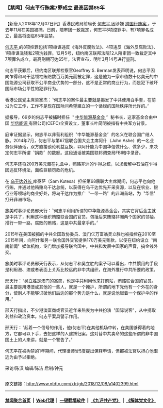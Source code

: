 ### 【禁闻】何志平行贿案7罪成立 最高囚禁65年
------------------------

<div class="wysiwyg">
 【新唐人2018年12月07日讯】香港民政局前局长
 <a href="http://www.ntdtv.com/xtr/gb/articlelistbytag_何志平.html" target="_blank">
  何志平
 </a>
 因涉嫌
 <a href="http://www.ntdtv.com/xtr/gb/articlelistbytag_跨国行贿案.html" target="_blank">
  跨国行贿案
 </a>
 ，于去年11月在美国被捕。日前，陪审团一致裁定，何志平8项控罪中，有7项罪名成立，最高将面临65年监禁。
 <br/>
 <br/>
 <a href="http://www.ntdtv.com/xtr/gb/articlelistbytag_何志平.html" target="_blank">
  何志平
 </a>
 的8项控罪包括1项串谋违反《海外反腐败法》、4项违反《海外反腐败法》、1项串谋洗钱和2项洗钱罪。12月5号，纽约南区联邦法院12人陪审团一致裁定其中7项罪名成立，最高刑期可达65年，法官宣布，明年3月14号进行量刑。
 <br/>
 <br/>
 何志平获罪后，纽约南区联邦检察官Geoffrey S. Berman发表声明说，何志平因向乍得和乌干达领袖贿赂数百万美元而被定罪，这是他为一家市值数十亿美元的中国能源公司获取不公平商业优势的一部分，这不是正常的商业行为，而是犯下破坏国际市场公平性的犯罪行为。
 <br/>
 <br/>
 香港公民党主席梁家杰：〝何志平的案件最主要就是揭发了中共使用白手套，在前沿为它工作，工作不是现在国际间希望建立的一个循规的国际秩序所允许的。〞
 <br/>
 <br/>
 据报导，69岁的何志平被捕时担任〝
 <a href="http://www.ntdtv.com/xtr/gb/articlelistbytag_中华能源基金会.html" target="_blank">
  中华能源基金会
 </a>
 〞秘书长，这家基金会由中国
 <a href="http://www.ntdtv.com/xtr/gb/articlelistbytag_华信能源.html" target="_blank">
  华信能源
 </a>
 有限公司(CEFC)全资设立，董事长叶简明被指有中共军方背景。
 <br/>
 <br/>
 庭审证据显示，何志平以非营利组织〝中华能源基金会〞的名义在联合国广结人脉。2014年7月，何志平与第67届联合国大会主席阿什（John Ashe）的一名业务伙伴通话，双方直接谈论利益互换，以阿什能为中国华信做什么、做多少，来决定何志平所谓〝捐款〞的数额。这段通话被美国联邦调查局FBI暗中录音。
 <br/>
 <br/>
 何志平还将200万美元藏在礼盒中，贿赂非洲的乍得总统，以求缓解中石油在乍得因违反环境法，面临巨额罚款的危机。
 <br/>
 <br/>
 在
 <a href="http://www.ntdtv.com/xtr/gb/articlelistbytag_乌干达外长.html" target="_blank">
  乌干达外长
 </a>
 库泰萨（Sam Kutesa）担任第68届联大主席期间，何志平也向他行贿，并通过他贿赂乌干达总统，以获得在乌干达优先开采资源，以及在农业、银行业等领域的商业好处，将乌干达作为推广〝一带一路〞的非洲首站，为〝华信〞打开非洲市场。
 <br/>
 <br/>
 旅美时事评论员邢天行：〝何志平利用所谓的中华能源基金会，其实它背后金主就是中共了，利用这种组织贿赂联合国的官员，包括后来贿赂非洲两个国家的领袖。推行一带一路，腐败的贿赂，这是中共最拿手的。〞
 <br/>
 <br/>
 2015年在美国被抓的中共全国政协委员、澳门亿万富翁吴立胜也被指控在2010至2015年间，向阿什和另一联合国外交官提供170万美元贿款，以便在纽约设立〝南南新闻〞媒体机构，专门增加报导联合国中，中共和发展中国家的声音，搞金钱外交。
 <br/>
 <br/>
 旅美时事评论员邢天行表示，从何志平和吴立胜的案子可以看出，中共惯用的手段是利用港、澳或者表面上关系比较远的非中共组织，在海外推行中共所要的政策。
 <br/>
 <br/>
 邢天行：〝吴立胜是澳门的富商，也是中共利用他来打前站，贿赂联合国的官员。最主要是用港澳或其他的一些人，就是一个掩护，所谓的地下党他有一个外在的身分，使别人不能够识破他们后边的那个势力是什么，就是说他起着一个保护伞的作用。〞
 <br/>
 <br/>
 邢天行指出，不少港澳富商或官员近年来热衷为中共扮演〝国际说客〞，从中捞取利益和政治资本，何志平案具警示作用。
 <br/>
 <br/>
 邢天行：〝起着一个信号的作用，他(何志平)在其他机场中转，在美国够得着的地方，它都可以下手，去把这样的人逮捕归案，这对替中共卖命的这些所谓的非中国国土上的人来讲，就是一个警告了。〞
 <br/>
 <br/>
 何志平在被拘禁的1年期间，代理律师曾5度提出保释申请，但都被法官以担心他潜逃为由予以拒绝。
 <br/>
 <br/>
 采访/陈汉 编辑/陈洁 后制/钟元
</div>

<br/>原文链接：http://www.ntdtv.com/xtr/gb/2018/12/08/a1402399.html


------------------------
#### [禁闻聚合首页](https://github.com/gfw-breaker/banned-news/blob/master/README.md) &nbsp;|&nbsp; [Web代理](https://github.com/gfw-breaker/open-proxy/blob/master/README.md) &nbsp;|&nbsp; [一键翻墙软件](https://github.com/gfw-breaker/nogfw/blob/master/README.md) &nbsp;|&nbsp; [《九评共产党》](https://github.com/gfw-breaker/9ping.md/blob/master/README.md#九评之一评共产党是什么) &nbsp;|&nbsp; [《解体党文化》](https://github.com/gfw-breaker/jtdwh.md/blob/master/README.md#绪论)